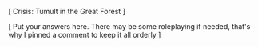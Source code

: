 [ Crisis: Tumult in the Great Forest ]

[ Put your answers here. There may be some roleplaying if needed, that's why I pinned a comment to keep it all orderly ]